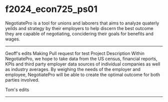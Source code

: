 # f2024_econ725_ps01
NegotiatePro is a tool for unions and laborers that aims to analyze quaterly yeilds and strategy by their employers to help discern the best outcome they are capable of negotiating, concidering their goals for benefits and wages.

--------------

Geoff's edits
Making Pull request for test
Project Description
Within NegotiatePro, we hope to take data from the US census, financial reports, KPIs and third party employer data sources of individual companies as well as industry averages. By weighing the needs of the employer and employee, NegotiatePro will be able to create the optimal outcome for both parties involved. 


Tom's edits

--------------
